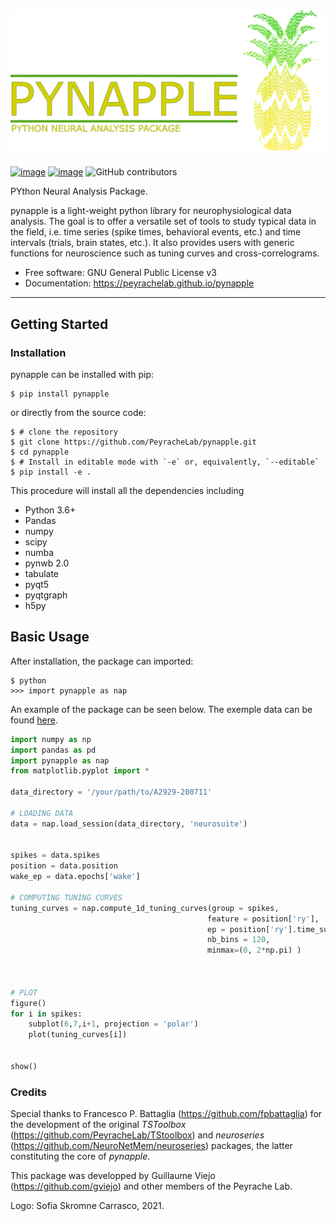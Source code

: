 ![pic1](pynapple_logo.png)
==========================

[![image](https://img.shields.io/pypi/v/pynapple.svg)](https://pypi.python.org/pypi/pynapple)
[![image](https://img.shields.io/travis/gviejo/pynapple.svg)](https://travis-ci.com/gviejo/pynapple)
![GitHub contributors](https://img.shields.io/github/contributors/peyrachelab/pynapple)

PYthon Neural Analysis Package.

pynapple is a light-weight python library for neurophysiological data analysis. The goal is to offer a versatile set of tools to study typical data in the field, i.e. time series (spike times, behavioral events, etc.) and time intervals (trials, brain states, etc.). It also provides users with generic functions for neuroscience such as tuning curves and cross-correlograms.

-   Free software: GNU General Public License v3
-   Documentation:
    <https://peyrachelab.github.io/pynapple>

------------------------------------------------------------------------

Getting Started
---------------

### Installation

pynapple can be installed with pip:

``` {.sourceCode .shell}
$ pip install pynapple
```

or directly from the source code:

``` {.sourceCode .shell}
$ # clone the repository
$ git clone https://github.com/PeyracheLab/pynapple.git
$ cd pynapple
$ # Install in editable mode with `-e` or, equivalently, `--editable`
$ pip install -e .
```

This procedure will install all the dependencies including 

-   Python 3.6+
-   Pandas
-   numpy
-   scipy
-   numba
-   pynwb 2.0
-   tabulate
-   pyqt5
-   pyqtgraph
-   h5py


Basic Usage
-----------

After installation, the package can imported:

``` {.sourceCode .shell}
$ python
>>> import pynapple as nap
```

An example of the package can be seen below. The exemple data can be
found
[here](https://www.dropbox.com/s/1kc0ulz7yudd9ru/A2929-200711.tar.gz?dl=1).

``` py
import numpy as np
import pandas as pd
import pynapple as nap
from matplotlib.pyplot import *

data_directory = '/your/path/to/A2929-200711'

# LOADING DATA
data = nap.load_session(data_directory, 'neurosuite')


spikes = data.spikes
position = data.position
wake_ep = data.epochs['wake']

# COMPUTING TUNING CURVES
tuning_curves = nap.compute_1d_tuning_curves(group = spikes, 
                                            feature = position['ry'], 
                                            ep = position['ry'].time_support, 
                                            nb_bins = 120,  
                                            minmax=(0, 2*np.pi) )
                                                

        
# PLOT
figure()
for i in spikes:
    subplot(6,7,i+1, projection = 'polar')
    plot(tuning_curves[i])
    

show()

```

### Credits

Special thanks to Francesco P. Battaglia
(<https://github.com/fpbattaglia>) for the development of the original
*TSToolbox* (<https://github.com/PeyracheLab/TStoolbox>) and
*neuroseries* (<https://github.com/NeuroNetMem/neuroseries>) packages,
the latter constituting the core of *pynapple*.

This package was developped by Guillaume Viejo
(<https://github.com/gviejo>) and other members of the Peyrache Lab.

Logo: Sofia Skromne Carrasco, 2021.
